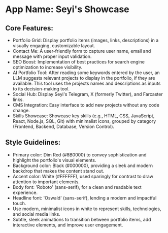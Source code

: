 # **App Name**: Seyi's Showcase

## Core Features:

- Portfolio Grid: Display portfolio items (images, links, descriptions) in a visually engaging, customizable layout.
- Contact Me: A user-friendly form to capture user name, email and message with proper input validation.
- SEO Boost: Implementation of best practices for search engine optimization to increase visibility.
- AI Portfolio Tool: After reading some keywords entered by the user, an LLM suggests relevant projects to display in the portfolio, if they are available. This tool uses the projects names and descriptions as inputs to its decision-making tool.
- Social Hub: Display Seyi's Telegram, X (formerly Twitter), and Farcaster links.
- CMS Integration: Easy interface to add new projects without any code change.
- Skills Showcase: Showcase key skills (e.g., HTML, CSS, JavaScript, React, Node.js, SQL, Git) with minimalist icons, grouped by category (Frontend, Backend, Database, Version Control).

## Style Guidelines:

- Primary color: Dim Red (#8B0000) to convey sophistication and highlight the portfolio's visual elements.
- Background color: Black (#000000), providing a sleek and modern backdrop that makes the content stand out.
- Accent color: White (#FFFFFF), used sparingly for contrast to draw attention to important elements.
- Body font: 'Roboto' (sans-serif), for a clean and readable text experience.
- Headline font: 'Oswald' (sans-serif), lending a modern and impactful touch.
- Use modern, minimalist icons in white to represent skills, technologies, and social media links.
- Subtle, sleek animations to transition between portfolio items, add interactive elements, and improve user engagement.